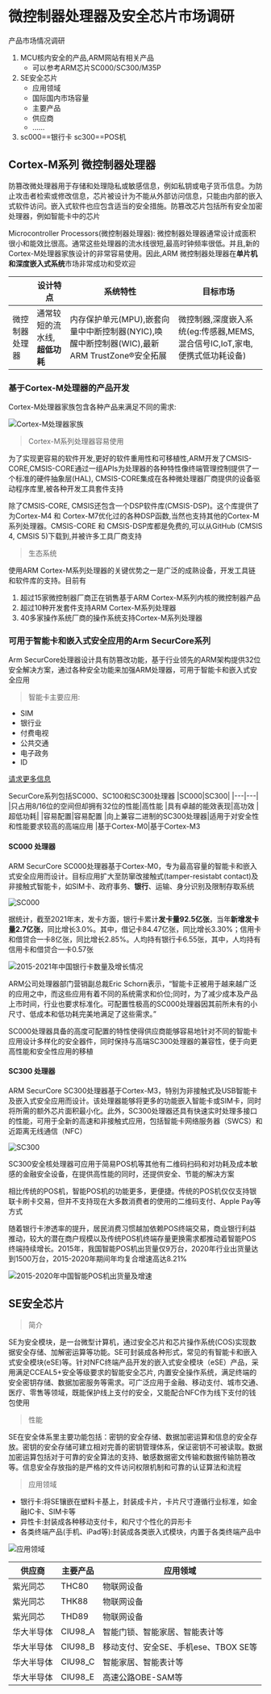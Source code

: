 # 微控制器处理器及安全芯片市场调研
产品市场情况调研
1. MCU核内安全的产品,ARM网站有相关产品
    - 可以参考ARM芯片SC000/SC300/M35P
2. SE安全芯片
   - 应用领域
   - 国际国内市场容量
   - 主要产品
   - 供应商
   - ......
3. sc000==银行卡 sc300==POS机

## Cortex-M系列 微控制器处理器

防篡改微处理器用于存储和处理隐私或敏感信息，例如私钥或电子货币信息。为防止攻击者检索或修改信息，芯片被设计为不能从外部访问信息，只能由内部的嵌入式软件访问。嵌入式软件也应包含适当的安全措施。防篡改芯片包括所有安全加密处理器，例如智能卡中的芯片

Microcontroller Processors(微控制器处理器): 微控制器处理器通常设计成面积很小和能效比很高。通常这些处理器的流水线很短,最高时钟频率很低。并且,新的Cortex-M处理器家族设计的非常容易使用。因此,ARM 微控制器处理器在**单片机和深度嵌入式系统**市场非常成功和受欢迎

||设计特点|系统特性|目标市场|
|---|---|---|---|
|微控制器处理器|通常较短的流水线,**超低功耗**|内存保护单元(MPU),嵌套向量中中断控制器(NYIC),唤醒中断控制器(WIC),最新ARM TrustZone®安全拓展|微控制器,深度嵌入系统(eg:传感器,MEMS,混合信号IC,IoT,家电,便携式低功耗设备)




### 基于Cortex-M处理器的产品开发
Cortex-M处理器家族包含各种产品来满足不同的需求:

![Cortex-M处理器家族](image/Cortex-M处理器家族.png)

>Cortex-M系列处理器容易使用

为了实现更容易的软件开发,更好的软件重用性和可移植性,ARM开发了CMSIS-CORE,CMSIS-CORE通过一组APIs为处理器的各种特性像终端管理控制提供了一个标准的硬件抽象层(HAL), CMSIS-CORE集成在各种微处理器厂商提供的设备驱动程序库里,被各种开发工具套件支持

除了CMSIS-CORE, CMSIS还包含一个DSP软件库(CMSIS-DSP)。这个库提供了为Cortex-M4 和 Cortex-M7优化过的各种DSP函数,当然也支持其他的Cortex-M系列处理器。CMSIS-CORE 和 CMSIS-DSP库都是免费的,可以从GitHub (CMSIS 4, CMSIS 5)下载到,并被许多工具厂商支持

>生态系统

使用ARM Cortex-M系列处理器的关键优势之一是广泛的成熟设备，开发工具链和软件库的支持。目前有
1. 超过15家微控制器厂商正在销售基于ARM Cortex-M系列内核的微控制器产品
2. 超过10种开发套件支持ARM Cortex-M系列处理器
3. 40多家操作系统厂商的操作系统支持Cortex-M系列处理器

### 可用于智能卡和嵌入式安全应用的Arm SecurCore系列

Arm SecurCore处理器设计具有防篡改功能，基于行业领先的ARM架构提供32位安全解决方案，通过各种安全功能来加强ARM处理器，可用于智能卡和嵌入式安全应用


>智能卡主要应用:
- SIM
- 银行业
- 付费电视
- 公共交通
- 电子政务
- ID

[请求更多信息](https://www.arm.com/company/contact-us)

SecurCore系列包括SC000、SC100和SC300处理器
|SC000|SC300|
|---|---|
|只占用8/16位的空间但却拥有32位的性能|高性能
|具有卓越的能效表现|高功效
|超低功耗|
|容易配置|容易配置
|向上兼容二进制的SC300处理器|适用于对安全性和性能要求较高的高端应用
|基于Cortex-M0|基于Cortex-M3

#### SC000 处理器

ARM SecurCore SC000处理器基于Cortex-M0，专为最高容量的智能卡和嵌入式安全应用而设计。目标应用扩大至防窜改接触式(tamper-resistabt contact)及非接触式智能卡，如SIM卡、政府事务、**银行**、运输、身分识别及限制存取系统

![SC000](image/SC000.png)

据统计，截至2021年末，发卡方面，银行卡累计**发卡量92.5亿张**，当年**新增发卡量2.7亿张**，同比增长3.0%。其中，借记卡84.47亿张，同比增长3.30%；信用卡和借贷合一卡8亿张，同比增长2.85%。人均持有银行卡6.55张，其中，人均持有信用卡和借贷合一卡0.57张

![2015-2021年中国银行卡数量及增长情况](image/2015-2021年中国银行卡数量及增长情况.png)


ARM公司处理器部门营销副总裁Eric Schorn表示，“智能卡正被用于越来越广泛的应用之中，而这些应用有着不同的系统需求和价位;同时，为了减少成本及产品上市时间，行业也要求标准化。可配置性极高的SC000处理器因其前所未有的小尺寸、低成本和低功耗完美地满足了这些需求。”

SC000处理器具备的高度可配置的特性使得供应商能够容易地针对不同的智能卡应用设计多样化的安全器件，同时保持与高端SC300处理器的兼容性，便于向更高性能和安全性应用的移植

#### SC300 处理器
ARM SecurCore SC300处理器基于Cortex-M3，特别为非接触式及USB智能卡及嵌入式安全应用而设计。该处理器能够将更多的功能嵌入智能卡或SIM卡，同时将所需的额外芯片面积最小化。此外，SC300处理器还具有快速实时处理多接口的性能，可用于全新的高速和非接触式应用，包括智能卡网络服务器（SWCS）和近距离无线通信（NFC）

![SC300](image/SC300.png)

SC300安全核处理器可应用于简易POS机等其他有二维码扫码和对功耗及成本敏感的金融安全设备，在提供高性能的同时，还提供安全、节能的解决方案

相比传统的POS机，智能POS机的功能更多，更便捷。传统的POS机仅仅支持银联卡刷卡交易，但并不支持现在大多数消费者的使用的二维码支付、Apple Pay等方式

随着银行卡渗透率的提升，居民消费习惯越加依赖POS终端交易，商业银行利益推动，较大的潜在商户规模以及传统POS机终端存量更换需求都推动着智能POS终端持续增长。2015年，我国智能POS机出货量仅9万台，2020年行业出货量达到1500万台，2015-2020年期间年均复合增速高达8.21%

![2015-2020年中国智能POS机出货量及增速](image/2015-2020年中国智能POS机出货量及增速.png)


## SE安全芯片

>简介

SE为安全模块，是一台微型计算机，通过安全芯片和芯片操作系统(COS)实现数据安全存储、加解密运算等功能。SE可封装成各种形式，常见的有智能卡和嵌入式安全模块(eSE)等。针对NFC终端产品开发的嵌入式安全模块（eSE）产品，采用满足CCEAL5+安全等级要求的智能安全芯片, 内置安全操作系统，满足终端的安全密钥存储、数据加密服务等需求。可广泛应用于金融、移动支付、城市交通、医疗、零售等领域，既能保护线上支付的安全，又能配合NFC作为线下支付的钱包使用

>性能

SE在安全体系里主要功能包括：密钥的安全存储、数据加密运算和信息的安全存放。密钥的安全存储可建立相对完善的密钥管理体系，保证密钥不可被读取。数据加密运算包括对于可靠的安全算法的支持、敏感数据密文传输和数据传输防篡改等。信息安全存放指的是严格的文件访问权限机制和可靠的认证算法和流程


>应用领域

- 银行卡:将SE镶嵌在塑料卡基上，封装成卡片，卡片尺寸遵循行业标准，如金融IC卡、SIM卡等
- 异性卡:封装成各种移动支付卡，和尺寸个性化的异形卡
- 各类终端产品(手机、iPad等):封装成各类嵌入式模块，内置于各类终端产品中

![应用领域](image/应用领域.png)

|供应商|主要产品|应用领域|
|---|---|---|
|紫光同芯|THC80|物联网设备|
|紫光同芯|THK88|物联网设备|
|紫光同芯|THD89|物联网设备|
|华大半导体|CIU98_A|智能门锁、智能家居、智能表计等|
|华大半导体|CIU98_B|移动支付、安全SE、手机ese、TBOX SE等|
|华大半导体|CIU98_C|智能家居、智能表计等|
|华大半导体|CIU98_E|高速公路OBE-SAM等|


